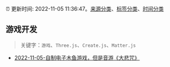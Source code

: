 :alarm_clock: 更新时间: 2022-11-05 11:36:47。[来源分类](../README.md)、[标签分类](../TAGS.md)、[时间分类](../TIMELINE.md)

## 游戏开发


> 关键字：`游戏`、`Three.js`、`Create.js`、`Matter.js`



- [2022-11-05-自制电子木鱼游戏，但是音游《大悲咒》](https://www.v2ex.com/t/892942) 